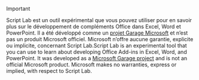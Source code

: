 > [!IMPORTANT]
> <span data-ttu-id="1ea59-p101">Script Lab est un outil expérimental que vous pouvez utiliser pour en savoir plus sur le développement de compléments Office dans Excel, Word et PowerPoint. Il a été développé comme un [projet Garage Microsoft](https://www.microsoft.com/en-us/garage/about/) et n’est pas un produit Microsoft officiel. Microsoft n’offre aucune garantie, explicite ou implicite, concernant Script Lab.</span><span class="sxs-lookup"><span data-stu-id="1ea59-p101">Script Lab is an experimental tool that you can use to learn about developing Office Add-ins in Excel, Word, and PowerPoint. It was developed as a [Microsoft Garage project](https://www.microsoft.com/en-us/garage/about/) and is not an official Microsoft product. Microsoft makes no warranties, express or implied, with respect to Script Lab.</span></span>

